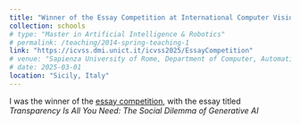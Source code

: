 ```yaml
---
title: "Winner of the Essay Competition at International Computer Vision Summer School (ICVSS) 2025 "
collection: schools
# type: "Master in Artificial Intelligence & Robotics"
# permalink: /teaching/2014-spring-teaching-1
link: "https://icvss.dmi.unict.it/icvss2025/EssayCompetition"
# venue: "Sapienza University of Rome, Department of Computer, Automatic and Management Engineering (DIAG)"
# date: 2025-03-01
location: "Sicily, Italy"
---
```

I was the winner of the [essay competition](https://icvss.dmi.unict.it/icvss2025/EssayCompetition), with the essay titled *Transparency Is All You Need: The Social Dilemma of Generative AI*